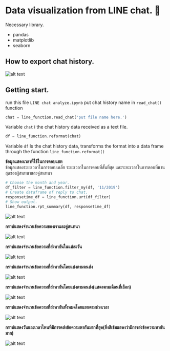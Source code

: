 # Data visualization from LINE chat. :speech_balloon:

Necessary library.
- pandas
- matplotlib
- seaborn

## How to export chat history.
![alt text](https://github.com/wsirigate/Line_chat_visualize/blob/master/img/Capture0.jpg)

## Getting start.

run this file `LINE chat analyze.ipynb`
put chat history name in `read_chat()` function
```python
chat = line_function.read_chat('put file name here.')
```
Variable `chat` i the chat history data received as a text file.

```python
df = line_function.reformat(chat)
```
Variable `df` Is the chat history data, transforms the format into a data frame through the function `line_function.reformat()`

**ข้อมูลแสดงเวลาที่ใช้ในการตอบแชท**<br>
ข้อมูลแสดงระยะเวลาในการตอบเฉลี่ย ระยะเวลาในการตอบที่สั้นที่สุด และระยะเวลาในการตอบที่นานสุดของผู้สนทนาและคู่สนทนา
```python
# Choose the month and year.
df_filter = line_function.filter_my(df, '11/2019')
# Create dataframe of reply to chat.
responsetime_df = line_function.urt(df_filter)
# Show output.
line_function.rpt_summary(df, responsetime_df)
```
![alt text](https://github.com/wsirigate/Line_chat_visualize/blob/master/img/Capture7.png)

**กราฟแสดงจำนวนข้อความของเราและคู่สนทนา**

![alt text](https://github.com/wsirigate/Line_chat_visualize/blob/master/img/Capture1.png)

**กราฟแสดงจำนวนข้อความที่ส่งหากันในแต่ละวัน**

![alt text](https://github.com/wsirigate/Line_chat_visualize/blob/master/img/Capture2.PNG)

**กราฟแสดงจำนวนข้อความที่ส่งหากันโดยแบ่งตามคนส่ง**

![alt text](https://github.com/wsirigate/Line_chat_visualize/blob/master/img/Capture3.png)

**กราฟแสดงจำนวนข้อความที่ส่งหากันโดยแบ่งตามคนส่ง(แสดงตามเดือนที่เลือก)**

![alt text](https://github.com/wsirigate/Line_chat_visualize/blob/master/img/Capture4.png)

**กราฟแสดงจำนวนข้อความที่ส่งหากันทั้งหมดโดยแยกตามช่วงเวลา**

![alt text](https://github.com/wsirigate/Line_chat_visualize/blob/master/img/Capture5.PNG)

**กราฟแสดงวันและเวลาไหนที่มีการคส่งข้อความหากันมากที่สุด(ยิ่งสีเข้มแสดงว่ามีการส่งข้อความหากันมาก)**

![alt text](https://github.com/wsirigate/Line_chat_visualize/blob/master/img/Capture6.PNG)
